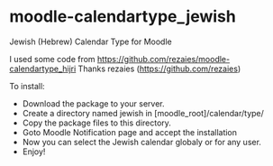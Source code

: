 # moodle-calendartype_jewish
Jewish (Hebrew) Calendar Type for Moodle

I used some code from https://github.com/rezaies/moodle-calendartype_hijri
Thanks rezaies (https://github.com/rezaies)

To install:
* Download the package to your server.
* Create a directory named jewish in [moodle_root]/calendar/type/
* Copy the package files to this directory.  
* Goto Moodle Notification page and accept the installation
* Now you can select the Jewish calendar globaly or for any user.
* Enjoy!